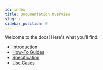 ```yaml
---
id: index
title: Documentation Overview
slug: /
sidebar_position: 0
---
```



Welcome to the docs! Here's what you'll find:

- [Introduction](./0-intro/0-intro.md)
- [How-To Guides](./1-howto/0-developing.md)
- [Specification](./2-specs/docker-imgs.md)
- [Use Cases]()

